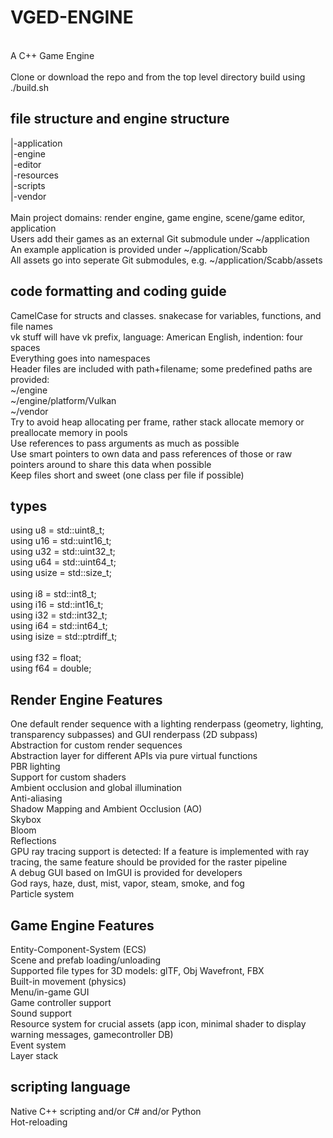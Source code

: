 # VGED-ENGINE
<br>
A C++ Game Engine<br>
<br>
Clone or download the repo and from the top level directory build using ./build.sh<br>

## file structure and engine structure
|-application<br>
|-engine<br>
|-editor<br>
|-resources<br>
|-scripts<br>
|-vendor<br>
<br>
Main project domains: render engine, game engine, scene/game editor, application<br>
Users add their games as an external Git submodule under ~/application<br>
An example application is provided under ~/application/Scabb<br>
All assets go into seperate Git submodules, e.g. ~/application/Scabb/assets<br>

## code formatting and coding guide
CamelCase for structs and classes. snakecase for variables, functions, and file names<BR>
vk stuff will have vk prefix, language: American English, indention: four spaces<BR>
Everything goes into namespaces<BR>
Header files are included with path+filename; some predefined paths are provided:<BR>
~/engine<BR>
~/engine/platform/Vulkan<BR>
~/vendor<BR>
Try to avoid heap allocating per frame, rather stack allocate memory or preallocate memory in pools<br>
Use references to pass arguments as much as possible<br>
Use smart pointers to own data and pass references of those or raw pointers around to share this data when possible<br>
Keep files short and sweet (one class per file if possible)<br>

## types
using u8 = std::uint8_t;<br>
using u16 = std::uint16_t;<br>
using u32 = std::uint32_t;<br>
using u64 = std::uint64_t;<br>
using usize = std::size_t;<br>
<br>
using i8 = std::int8_t;<br>
using i16 = std::int16_t;<br>
using i32 = std::int32_t;<br>
using i64 = std::int64_t;<br>
using isize = std::ptrdiff_t;<br>
<br>
using f32 = float;<br>
using f64 = double;<br>

## Render Engine Features
One default render sequence with a lighting renderpass (geometry, lighting, transparency subpasses) and GUI renderpass (2D subpass)<br>
Abstraction for custom render sequences<br>
Abstraction layer for different APIs via pure virtual functions<br>
PBR lighting<br>
Support for custom shaders<br>
Ambient occlusion and global illumination<br>
Anti-aliasing<br>
Shadow Mapping and Ambient Occlusion (AO)<br>
Skybox<br>
Bloom<br>
Reflections<br>
GPU ray tracing support is detected: If a feature is implemented with ray tracing, the same feature should be provided for the raster pipeline<br>
A debug GUI based on ImGUI is provided for developers<br>
God rays, haze, dust, mist, vapor, steam, smoke, and fog<br>
Particle system<br>

## Game Engine Features
Entity-Component-System (ECS)<br>
Scene and prefab loading/unloading<br>
Supported file types for 3D models: glTF, Obj Wavefront, FBX<br>
Built-in movement (physics)<br>
Menu/in-game GUI<br>
Game controller support<br>
Sound support<br>
Resource system for crucial assets (app icon, minimal shader to display warning messages, gamecontroller DB)<br>
Event system<br>
Layer stack<br>
  
## scripting language
Native C++ scripting and/or C# and/or Python<br>
Hot-reloading<br>
